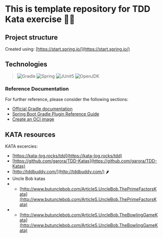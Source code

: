 # This is template repository for TDD Kata exercise 🐱‍👤
## Project structure
Created using: [https://start.spring.io/](https://start.spring.io/)

## Technologies
> ![Gradle](https://avatars.githubusercontent.com/u/124156?s=200&v=4)
 ![Spring](https://avatars.githubusercontent.com/u/317776?s=200&v=4)
 ![JUnit5](https://avatars.githubusercontent.com/u/874086?s=200&v=4)
 ![OpenJDK](https://avatars.githubusercontent.com/u/41768318?s=200&v=4)
### Reference Documentation
For further reference, please consider the following sections:

* [Official Gradle documentation](https://docs.gradle.org)
* [Spring Boot Gradle Plugin Reference Guide](https://docs.spring.io/spring-boot/docs/2.5.6/gradle-plugin/reference/html/)
* [Create an OCI image](https://docs.spring.io/spring-boot/docs/2.5.6/gradle-plugin/reference/html/#build-image)

## KATA resources
KATA excercies:
* [https://kata-log.rocks/tdd](https://kata-log.rocks/tdd)
* [https://github.com/garora/TDD-Katas](https://github.com/garora/TDD-Katas)
* [http://tddbuddy.com/](http://tddbuddy.com/) 🌶
* Uncle Bob katas
* * [http://www.butunclebob.com/ArticleS.UncleBob.ThePrimeFactorsKata](http://www.butunclebob.com/ArticleS.UncleBob.ThePrimeFactorsKata)
* * [http://www.butunclebob.com/ArticleS.UncleBob.TheBowlingGameKata](http://www.butunclebob.com/ArticleS.UncleBob.TheBowlingGameKata)
